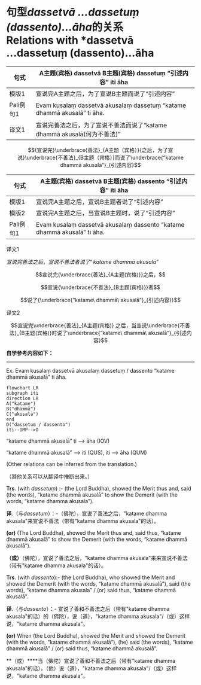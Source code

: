 # 句型*dassetvā ...dassetuṃ (dassento)...āha*的关系<br>Relations with *dassetvā ...dassetuṃ (dassento)...āha

|句式|A主题(宾格) dassetvā B主题(宾格) dassetuṃ “引述内容” iti āha|
|-|-|
|模版1|宣说完A主题之后，为了宣说B主题而说了“引述内容”|
|Pali例句1|Evam kusalaṃ dassetvā akusalaṃ dassetuṃ “katame dhammā akusalā” ti āha.|
|译文1|宣说完善法之后，为了宣说不善法而说了“katame dhammā akusalā(何为不善法)”|


$${宣说完}\underbrace{善法}_{A主题（宾格）}{之后，为了宣说}\underbrace{不善法}_{B主题（宾格）}而说了\underbrace{“katame dhammā akusalā”}_{引述内容}$$

|句式|A主题(宾格) dassetvā B主题(宾格) dassento “引述内容” iti āha|
|-|-|
|模版1|宣说完A主题之后，宣说B主题者说了“引述内容”|
|模版2|宣说完A主题之后，当宣说B主题时，说了“引述内容”|
|Pali例句1|Evam kusalaṃ dassetvā akusalaṃ dassento “katame dhammā akusalā” ti āha.|

译文1

$宣说完善法之后，宣说不善法者说了“katame\ dhammā\ akusalā”$

$$宣说完{\underbrace{善法}_{A主题(宾格)}}之后，$$

$$宣说{\underbrace{不善法}_{B主题(宾格)}}者$$

$$说了{\underbrace{“katame\ dhammā\ akusalā”}_{引述内容}}$$

译文2

$$宣说完\underbrace{善法}_{A主题(宾格)} 之后，当宣说\underbrace{不善法}_{B主题(宾格)}时说了\underbrace{“katame\ dhammā\ akusalā”}_{引述内容}$$

**自学参考内容如下：**

---
Ex. Evam kusalaṃ dassetvā akusalaṃ dassetuṃ / dassento “katame dhammā akusalā” ti āha. 

```mermaid
flowchart LR
subgraph iti
direction LR
A("katame")
B("dhammā")
C("akusalā")
end
D("dassetuṃ / dassento")
iti--IMP-->D
```

“katame dhammā akusalā” ti --> āha (IOV) 

“katame dhammā akusalā” --> iti (QUS), iti --> āha (QUM) 

 (Other relations can be inferred from the translation.) 

 （其他关系可以从翻译中推断出来。）

 **Trs**. (with *dassetuṃ*) :- (the Lord Buddha), showed the Merit thus and, said (the words), “katame dhammā akusalā” to show the Demerit (with the words, “katame dhamma akusala”). 

**译**.（与*dassetum*）：-（佛陀），宣说了善法之后，"katame dhamma akusala"来宣说不善法（带有"katame dhamma akusala"的话）。

 **(or)** (The Lord Buddha), showed the Merit thus and, said thus, “katame dhammā 
akusalā” to show the Demerit (with the words, “katame dhammā akusalā”). 

**（或）**（佛陀），宣说了善法之后，"katame dhamma akusala"来来宣说不善法（带有"katame dhamma akusala"的话）。

 **Trs**. (with *dassento*):- (the Lord Buddha), who showed the Merit and showed the 
Demerit (with the words, “katame dhammā akusalā”), said (the words), “katame 
dhamma akusala” / (or) said thus, “katame dhammā akusalā”. 

**译**.（与*dassento*）：- 宣说了善和不善法之后（带有"katame dhamma akusala"的话）的（佛陀），说（道），"katame dhamma akusala"/（或）这样说，"katame dhamma akusala"。

 **(or)** When (the Lord Buddha), showed the Merit and showed the Demerit (with 
the words, “katame dhammā akusalā”), (he) said (the words), “katame dhammā 
akusalā” / (or) said thus, “katame dhammā akusalā”. 

**（或）****当（佛陀）宣说了善和不善法之后（带有"katame dhamma akusala"的话），（他）说（道），"katame dhamma akusala"/（或）这样说，"katame dhamma akusala"。
